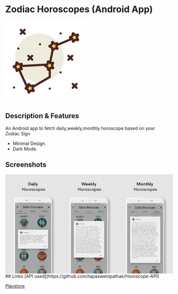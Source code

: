 # Zodiac Horoscopes (Android App)

![App Logo](https://github.com/Fewrie/Zodiac-Horoscopes/blob/master/images/constellation.png "Icon")

## Description & Features
An Android app to fetch daily,weekly,monthly horoscope based on your Zodiac Sign
* Minimal Design.
* Dark Mode.

## Screenshots
<div style="display:flex;">
<img alt="App image" src="images/daily.jpg" width="35%">
<img alt="App image" src="images/weekly.jpg" width="35%">
<img alt="App image" src="images/monthly.jpg" width="35%">
</div>
## Links
[API used](https://github.com/tapaswenipathak/Horoscope-API)

[Playstore](https://play.google.com/store/apps/details?id=com.enigmaticdevs.zodiachoroscopes)
